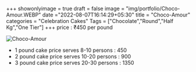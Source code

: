 +++
showonlyimage = true
draft = false
image = "img/portfolio/Choco-Amour.WEBP"
date ="2022-08-07T16:14:29+05:30"
title = "Choco-Amour"
categories = "Celebration Cakes"
Tags = ["Chocolate","Round","Half Kg","One Tier"]
+++
price : ₹450 per pound
<!--more-->
![Choco-Amour](/img/portfolio/Choco-Amour.WEBP)
* 1 pound cake price serves 8-10 persons : 450
* 2 pound cake price serves 10-20 persons : 900
* 3 pound cake price serves 20-30 persons : 1350
